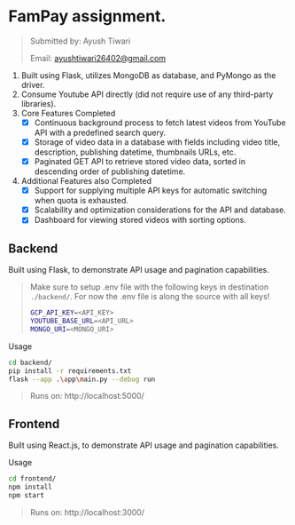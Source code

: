 # FamPay assignment.
> Submitted by: Ayush Tiwari
> 
> Email: ayushtiwari26402@gmail.com

1. Built using Flask, utilizes MongoDB as database, and PyMongo as the driver.
2. Consume Youtube API directly (did not require use of any third-party libraries).
3. Core Features Completed
   - [x] Continuous background process to fetch latest videos from YouTube API with a predefined search query.
   - [x] Storage of video data in a database with fields including video title, description, publishing datetime, thumbnails URLs, etc.
   - [x] Paginated GET API to retrieve stored video data, sorted in descending order of publishing datetime.

4. Additional Features also Completed
   - [x] Support for supplying multiple API keys for automatic switching when quota is exhausted.
   - [x] Scalability and optimization considerations for the API and database.
   - [x] Dashboard for viewing stored videos with sorting options.

## Backend
Built using Flask, to demonstrate API usage and pagination capabilities.

>Make sure to setup .env file with the following keys in destination `./backend/`. 
> For now the .env file is along the source with all keys!
>```bash
>GCP_API_KEY=<API_KEY>
>YOUTUBE_BASE_URL=<API_URL>
>MONGO_URI=<MONGO_URI>


Usage
```bash
cd backend/
pip install -r requirements.txt
flask --app .\app\main.py --debug run 
```
>Runs on: http://localhost:5000/

## Frontend
Built using React.js, to demonstrate API usage and pagination capabilities.

Usage
```bash
cd frontend/
npm install
npm start
```

>Runs on: http://localhost:3000/


